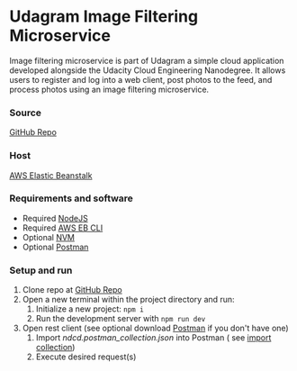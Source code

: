 # Udagram Image Filtering Microservice

Image filtering microservice is part of Udagram a simple cloud application developed alongside the Udacity Cloud Engineering Nanodegree. It allows users to register and log into a web client, post photos to the feed, and process photos using an image filtering microservice.

### Source
[GitHub Repo](https://github.com/akaMrQ/alx_cloud_dev.git)

### Host
[AWS Elastic Beanstalk]()

### Requirements and software
* Required [NodeJS](https://nodejs.org/en/download/)
* Required [AWS EB CLI](https://github.com/aws/aws-elastic-beanstalk-cli-setup)
* Optional [NVM](https://github.com/nvm-sh/nvm)
* Optional [Postman](https://www.postman.com/downloads/)

### Setup and run
1) Clone repo at [GitHub Repo](https://github.com/akaMrQ/alx_cloud_dev.git)
2) Open a new terminal within the project directory and run:
   1. Initialize a new project: `npm i`
   2. Run the development server with `npm run dev`
3) Open rest client (see optional download [Postman](https://www.postman.com/downloads/) if you don't have one)
   1. Import _ndcd.postman_collection.json_ into Postman ( see [import collection](https://learning.postman.com/docs/getting-started/importing-and-exporting-data/))
   2. Execute desired request(s)